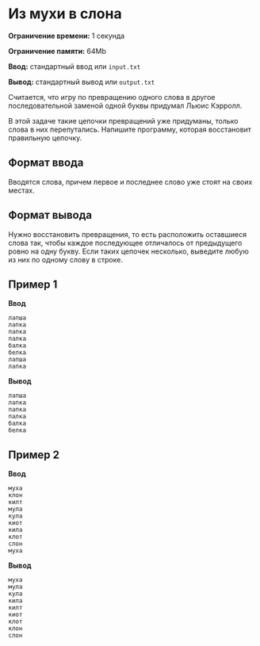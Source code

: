 # Из мухи в слона

**Ограничение времени:** 1 секунда

**Ограничение памяти:** 64Mb

**Ввод:** стандартный ввод или `input.txt`

**Вывод:** стандартный вывод или `output.txt`

Считается, что игру по превращению одного слова в другое последовательной заменой одной буквы придумал Льюис Кэрролл.

В этой задаче такие цепочки превращений уже придуманы, только слова в них перепутались. Напишите программу, которая восстановит правильную цепочку.

## Формат ввода

Вводятся слова, причем первое и последнее слово уже стоят на своих местах.

## Формат вывода

Нужно восстановить превращения, то есть расположить оставшиеся слова так, чтобы каждое последующее отличалось от предыдущего ровно на одну букву. Если таких цепочек несколько, выведите любую из них по одному слову в строке.

## Пример 1

**Ввод**
```
лапша
лапка
папка
палка
балка
белка
лапша
лапка
```

**Вывод**
```
лапша
лапка
папка
палка
балка
белка
```

## Пример 2

**Ввод**
```
муха
клон
килт
мула
кула
киот
кила
клот
слон
муха
```

**Вывод**
```
муха
мула
кула
кила
килт
киот
клот
клон
слон
